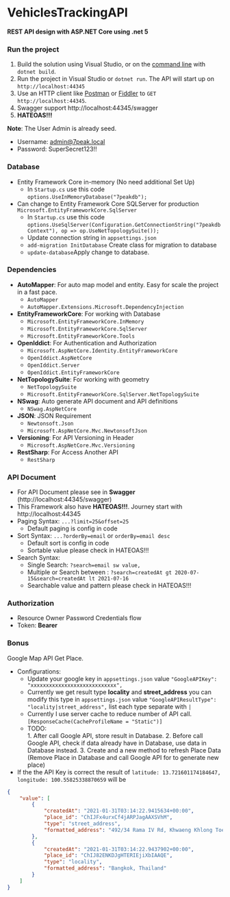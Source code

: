 
# VehiclesTrackingAPI 

**REST API design with ASP.NET Core using .net 5**

### Run the project

1. Build the solution using Visual Studio, or on the [command line](https://www.microsoft.com/net/core) with `dotnet build`.
2. Run the project in Visual Studio or `dotnet run`. The API will start up on `http://localhost:44345`
3. Use an HTTP client like [Postman](https://www.getpostman.com/) or [Fiddler](https://www.telerik.com/download/fiddler) to `GET http://localhost:44345`.
4. Swagger support http://localhost:44345/swagger
5. **HATEOAS!!!**

**Note**: The User Admin is already seed. 

- Username: admin@7peak.local
- Password: SuperSecret123!!

### Database
- Entity Framework Core in-memory (No need additional Set Up)
	- In `Startup.cs` use this code `options.UseInMemoryDatabase("7peakdb");`
- Can change to Entity Framework Core SQLServer for production `Microsoft.EntityFrameworkCore.SqlServer`
	- In `Startup.cs` use this code `options.UseSqlServer(Configuration.GetConnectionString("7peakdbContext"), op => op.UseNetTopologySuite());`
	- Update connection string in `appsettings.json`
	- `add-migration InitDatabase` Create class for migration to database
	- `update-database`Apply change to database.


### Dependencies
- **AutoMapper**: For auto map model and entity. Easy for scale the project in a fast pace.
	- `AutoMapper`
	- `AutoMapper.Extensions.Microsoft.DependencyInjection`
- **EntityFrameworkCore**: For working with Database
	- `Microsoft.EntityFrameworkCore.InMemory`
	- `Microsoft.EntityFrameworkCore.SqlServer`
	- `Microsoft.EntityFrameworkCore.Tools`
- **OpenIddict**: For Authentication and Authorization
	- `Microsoft.AspNetCore.Identity.EntityFrameworkCore`
	- `OpenIddict.AspNetCore`
	- `OpenIddict.Server`
	- `OpenIddict.EntityFrameworkCore`
- **NetTopologySuite**: For working with geometry
	- `NetTopologySuite`
	- `Microsoft.EntityFrameworkCore.SqlServer.NetTopologySuite`
- **NSwag**: Auto generate API document and API definitions
	- `NSwag.AspNetCore`
- **JSON**: JSON Requirement
	- `Newtonsoft.Json`
	- `Microsoft.AspNetCore.Mvc.NewtonsoftJson`
- **Versioning**: For API Versioning in Header
	- `Microsoft.AspNetCore.Mvc.Versioning`
- **RestSharp**: For Access Another API
	- `RestSharp`

### API Document

- For API Document please see in **Swagger** (http://localhost:44345/swagger)
- This Framework also have **HATEOAS!!!**. Journey start with http://localhost:44345
- Paging Syntax: `...?limit=25&offset=25`
	- Default paging is config in code
- Sort Syntax: `...?orderBy=email` or `orderBy=email desc`
	- Default sort is config in code
	- Sortable value please check in HATEOAS!!!
- Search Syntax: 
	- Single Search: `?search=email sw value,` 
	- Multiple or Search between : `?search=createdAt gt 2020-07-15&search=createdAt lt 2021-07-16`
	- Searchable value and pattern please check in HATEOAS!!!

### Authorization 
- Resource Owner Password Credentials flow
- Token: **Bearer**


### Bonus
Google Map API Get Place.
- Configurations: 
	- Update your google key in `appsettings.json` value `"GoogleAPIKey": "xxxxxxxxxxxxxxxxxxxxxxxxxxxx",`
	- Currently we get result type **locality** and **street_address** you can modify this type in `appsettings.json` value `"GoogleAPIResultType": "locality|street_address",` list each type separate with `|`
	- Currently I use server cache to reduce number of API call. `[ResponseCache(CacheProfileName = "Static")]`
	- TODO:             
			1. After call Google API, store result in Database.
			2. Before call Google API, check if data already have in Database, use data in Database instead.
			3. Create and a new method to refresh Place Data
                       (Remove Place in Database and call Google API for to generate new place)
- If the the API Key is correct the result of  `latitude: 13.721601174184647, longitude: 100.55825338870659` will be
```json
{
    "value": [
        {
            "createdAt": "2021-01-31T03:14:22.9415634+00:00",
            "place_id": "ChIJFx4urxCf4jARPJagAAXSVhM",
            "type": "street_address",
            "formatted_address": "492/34 Rama IV Rd, Khwaeng Khlong Toei, Khet Khlong Toei, Krung Thep Maha Nakhon 10110, Thailand"
        },
        {
            "createdAt": "2021-01-31T03:14:22.9437902+00:00",
            "place_id": "ChIJ82ENKDJgHTERIEjiXbIAAQE",
            "type": "locality",
            "formatted_address": "Bangkok, Thailand"
        }
    ]
}
```

